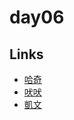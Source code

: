 # day06

## Links

- [哈奇](https://rabbittee.github.io/JavaScript30/day06/Husky/dist/)
- [吠吠](https://rabbittee.github.io/JavaScript30/day06/haha/)
- [凱文](https://rabbittee.github.io/JavaScript30/day06/kevin/)
